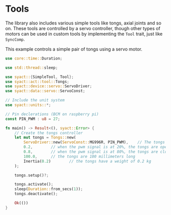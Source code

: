 # Tools

The library also includes various simple tools like tongs, axial joints and so on. These tools are controlled by a servo controller, though other types of motors can be used in custom tools by implementing the `Tool` trait, just like `SyncComp`.

This example controls a simple pair of tongs using a servo motor.

```rust
use core::time::Duration;

use std::thread::sleep;

use syact::{SimpleTool, Tool};
use syact::act::tool::Tongs;
use syact::device::servo::ServoDriver;
use syact::data::servo::ServoConst;

// Include the unit system
use syact::units::*;

// Pin declerations (BCM on raspberry pi)
const PIN_PWM : u8 = 27;

fn main() -> Result<(), syact::Error> {
    // Create the tongs controller
    let mut tongs = Tongs::new(
        ServoDriver::new(ServoConst::MG996R, PIN_PWM),    // The tongs use a MG996R servo connected to the BCM pin 27   
        0.2,        // when the pwm signal is at 20%, the tongs are open
        0.8,        // when the pwm signal is at 80%, the tongs are closed
        100.0,      // the tongs are 100 millimeters long
        Inertia(0.2)        // the tongs have a weight of 0.2 kg
    );

    tongs.setup()?;

    tongs.activate();
    sleep(Duration::from_secs(1));
    tongs.deactivate();

    Ok(())
}
```
